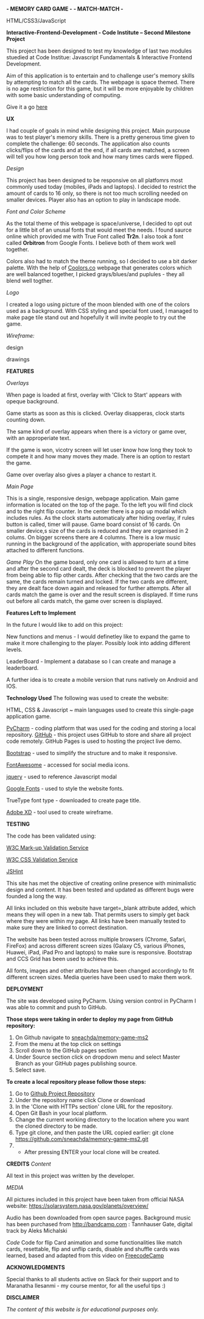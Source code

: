 **- MEMORY CARD GAME -**
**- MATCH-MATCH -**


HTML/CSS3/JavaScript

**Interactive-Frontend-Development - Code Institute – Second Milestone Project**

This project has been designed to test my knowledge of last two modules stuedied at Code Institue: Javascript Fundamentals & Interactive Frontend Development.

Aim of this application is to entertain and to challenge user's memory skills by attempting to match all the cards. The webpage is space themed.  There is no age restriction for this game, but it will be more enjoyable by children with some basic understanding of computing. 

Give it a go [here](https://sneachda.github.io/memory-game-ms2/ "here")


**UX**

I had couple of goals in mind while designing this project. Main purpouse was to test player's memory skills. There is a pretty generous time given to complete the challenge: 60 seconds. The application also counts clicks/flips of the cards and at the end, if all cards are matched, a screen will tell you how long person took and how many times cards were flipped.

*Design*

This project has been designed to be responsive on all platfomrs most commonly used today (mobiles, iPads and laptops). I decided to restrict the amount of cards to 16 only, so there is not too much scrolling needed on smaller devices. Player also has an option to play in landscape mode. 

*Font and Color Scheme*

As the total theme of this webpage is space/universe, I decided to opt out for a little bit of an unusal fonts that would meet the needs. I found saurce online which provided me with True Font called **Tr2n**. I also took a font called **Orbitron** from Google Fonts. I believe both of them work well together.

Colors also had to match the theme running, so I decided to use a bit darker palette. With the help of [Coolors.co](https://coolors.co/2b061e-d2bf55-ffeed6-fbbfca-6d6875) webpage that generates colors which are well balanced together, I picked grays/blues/and puplules - they all blend well togther. 

*Logo*

I created a logo using picture of the moon blended with one of the colors used as a background. With CSS styling and special font used, I managed to make page tile stand out and hopefully it will invite people to try out the game. 

*Wireframe:*

design

drawings

**FEATURES**

*Overlays*

When page is loaded at first, overlay with 'Click to Start' appears with opeque background.

Game starts as soon as this is clicked. Overlay disapperas, clock starts counting down. 

The same kind of overlay appears when there is a victory or game over, with an approperiate text. 

If the game is won, vicotry screen will let user know how long they took to compete it and how many moves they made. There is an option to restart the game.

Game over overlay also gives a player a chance to restart it. 

*Main Page*

This is a single, responsive design, webpage application. Main game information is located on the top of the page. To the left you will find clock and to the right flip counter. In the center there is a pop up modal which includes rules. As the clock starts automaticaly after hiding overlay, if rules button is called, timer will pause. 
Game board consist of 16 cards. On smaller device,s size of the cards is reduced and they are organised in 2 colums. On bigger screens there are 4 columns. 
There is a low music running in the background of the application, with approperiate sound bites attached to different functions.

*Game Play*
On the game board, only one card is allowed to turn at a time and after the second card dealt, the deck is blocked to prevent the player from being able to flip other cards.
After checking that the two cards are the same, the cards remain turned and locked.
If the two cards are different, they are dealt face down again and released for further attempts.
After all cards match the game is over and the result screen is displayed.
If time runs out before all cards match, the game over screen is displayed.

**Features Left to Implement**

In the future I would like to add on this project:

New functions and menus - I would definetley like to expand the game to make it more challenging to the player. Possibly look into adding different levels.

LeaderBoard - Implement a database so I can create and manage a leaderboard.

A further idea is to create a mobile version that runs natively on Android and IOS.


**Technology Used**
The following was used to create the website:

HTML, CSS & Javascript ~ main languages used to create this single-page application game.

[PyCharm](http://https://www.jetbrains.com/pycharm/ "PyCharm") - coding platform that was used for the coding and storing a local repository.
[GitHub](https://github.com/) - this project uses GitHub to store and share all project code remotely. GitHub Pages is used to hosting the project live demo.

[Bootstrap](http://https://www.bootstrapcdn.com/ "Bootstrap") - used to simplify the structure and to make it responsive.

[FontAwesome](http://https://fontawesome.com/ "FontAwesome") - accessed for social media icons.

[jquery](http://https://jquery.com/ "jquery") - used to reference Javascript modal

[Google Fonts](http://https://fonts.google.com/ "Google Fonts") - used to style the website fonts.

TrueType font type - downloaded to create page title.

[Adobe XD](http://https://www.adobe.com/uk/products/xd.html?sdid=88X75SKR&mv=search&ef_id=Cj0KCQjwuZDtBRDvARIsAPXFx3CkjvkCMAGlNMBo5sLiFbGiWlBD_JhHCMMfJRGOsp8QwQMTbKwrj8AaAuOVEALw_wcB:G:s&s_kwcid=AL!3085!3!340667162876!e!!g!!adobe%20xd "Adobe XD") - tool used to create wireframe.


**TESTING**

The code has been validated using:

[W3C Mark-up Validation Service](https://validator.w3.org/ "W3C Mark-up Validation Service")

[W3C CSS Validation Service](https://jigsaw.w3.org/css-validator/ "W3C CSS Validation Service")

[JSHint](https://jshint.com "JSHint")

This site has met the objective of creating online presence with minimalistic design and content. It has been tested and updated as different bugs were founded a long the way. 

All links included on this website have target=_blank attribute added, which means they will open in a new tab. That permits users to simply get back where they were within my page. All links have been manually tested to make sure they are linked to correct destination.

The website has been tested across multiple browsers (Chrome, Safari, FireFox) and across different screen sizes (Galaxy C5, various iPhones, Huawei, iPad, iPad Pro and laptops) to make sure is responsive. Bootstrap and CCS Grid has been used to achieve this.

All fonts, images and other attributes have been changed accordingly to fit different screen sizes. Media queries have been used to make them work.



**DEPLOYMENT**

The site was developed using PyCharm. Using version control in PyCharm I was able to commit and push to GitHub.

**Those steps were taking in order to deploy my page from GitHub repository:**

1. On Github navigate to [sneachda/memory-game-ms2](https://github.com/sneachda/memory-game-ms2 "sneachda/memory-game-ms2")
2.  From the menu at the top click on settings
3.  Scroll down to the GitHub pages section
4. Under Source section click on dropdown menu and select Master Branch as your GitHub pages publishing source.
5. Select save.

**To create a local repository please follow those steps:**

1. Go to [Github Project Repository](https://github.com/sneachda/memory-game-ms2 "Github Project Repository")
2. Under the repository name click Clone or download
3. In the 'Clone with HTTPs section' clone URL for the repository.
4. Open Git Bash in your local platform.
5. Change the current working directory to the location where you want the cloned directory to be made.
6. Type git clone, and then paste the URL copied earlier: git clone https://github.com/sneachda/memory-game-ms2.git
7. - After pressing ENTER your local clone will be created.

**CREDITS**
*Content*

All text in this project was written by the developer.

*MEDIA*

All pictures included in this project have been taken from official NASA website: https://solarsystem.nasa.gov/planets/overview/

Audio has been downloaded from open saurce pages. 
Background music has been purchased from http://bandcamp.com : Tannhauser Gate, digital track by Aleks Michalski

*Code*
Code for flip Card animation and some functionalities like match cards, resettable, flip and unflip cards, disable and shuffle cards was learned, based and adapted from this video on [FreecodeCamp](https://www.youtube.com/watch?v=ZniVgo8U7ek)

**ACKNOWLEDGMENTS**

Special thanks to all students active on Slack for their support and to Maranatha Ilesanmi - my course mentor, for all the useful tips :)

**DISCLAIMER**

*The content of this website is for educational purposes only.*
